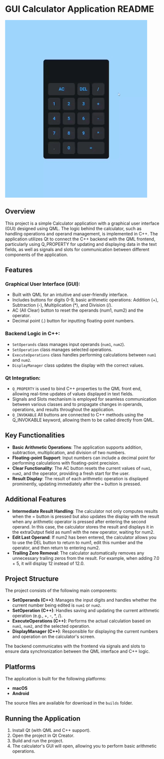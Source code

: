 # GUI Calculator Application README

![Calculator Demo](Calculator/guicalculator/calculator_demo.gif)

## Overview
This project is a simple Calculator application with a graphical user interface (GUI) designed using QML. The logic behind the calculator, such as handling operations and operand management, is implemented in C++. The application utilizes Qt to connect the C++ backend with the QML frontend, particularly using Q_PROPERTY for updating and displaying data in the text fields, as well as signals and slots for communication between different components of the application.

## Features

### Graphical User Interface (GUI):
- Built with QML for an intuitive and user-friendly interface.
- Includes buttons for digits 0-9, basic arithmetic operations: Addition (+), Subtraction (-), Multiplication (*), and Division (/).
- AC (All Clear) button to reset the operands (num1, num2) and the operator.
- Decimal point (.) button for inputting floating-point numbers.

### Backend Logic in C++:
- `SetOperands` class manages input operands (`num1`, `num2`).
- `SetOperation` class manages selected operations.
- `ExecuteOperations` class handles performing calculations between `num1` and `num2`.
- `DisplayManager` class updates the display with the correct values.

### Qt Integration:
- `Q_PROPERTY` is used to bind C++ properties to the QML front end, allowing real-time updates of values displayed in text fields.
- Signals and Slots mechanism is employed for seamless communication between various classes and to propagate changes in operands, operations, and results throughout the application.
- `Q_INVOKABLE` All buttons are connected to C++ methods using the Q_INVOKABLE keyword, allowing them to be called directly from QML.

## Key Functionalities
- **Basic Arithmetic Operations**: The application supports addition, subtraction, multiplication, and division of two numbers.
- **Floating-point Support**: Input numbers can include a decimal point for performing calculations with floating-point precision.
- **Clear Functionality**: The AC button resets the current values of `num1`, `num2`, and the operator, providing a fresh start for the user.
- **Result Display**: The result of each arithmetic operation is displayed prominently, updating immediately after the `=` button is pressed.

## Additional Features
- **Intermediate Result Handling**: The calculator not only computes results when the = button is pressed but also updates the display with the result when any arithmetic operator is pressed after entering the second operand. In this case, the calculator stores the result and displays it in the extraOutput field as num1 with the new operator, waiting for num2.
- **Edit Last Operand**: If num2 has been entered, the calculator allows you to use the DEL button to return to num1, edit this number and the operator, and then return to entering num2.
- **Trailing Zero Removal**: The calculator automatically removes any unnecessary trailing zeros from the result. For example, when adding 7.0 + 5, it will display 12 instead of 12.0.

## Project Structure
The project consists of the following main components:
- **SetOperands (C++)**: Manages the input digits and handles whether the current number being edited is `num1` or `num2`.
- **SetOperation (C++)**: Handles saving and updating the current arithmetic operation (e.g., +, -, *, /).
- **ExecuteOperations (C++)**: Performs the actual calculation based on `num1`, `num2`, and the selected operation.
- **DisplayManager (C++)**: Responsible for displaying the current numbers and operation on the calculator's screen.

The backend communicates with the frontend via signals and slots to ensure data synchronization between the QML interface and C++ logic.

## Platforms
The application is built for the following platforms:
- **macOS**
- **Android**

The source files are available for download in the `builds` folder.

## Running the Application
1. Install Qt (with QML and C++ support).
2. Open the project in Qt Creator.
3. Build and run the project.
4. The calculator's GUI will open, allowing you to perform basic arithmetic operations.
